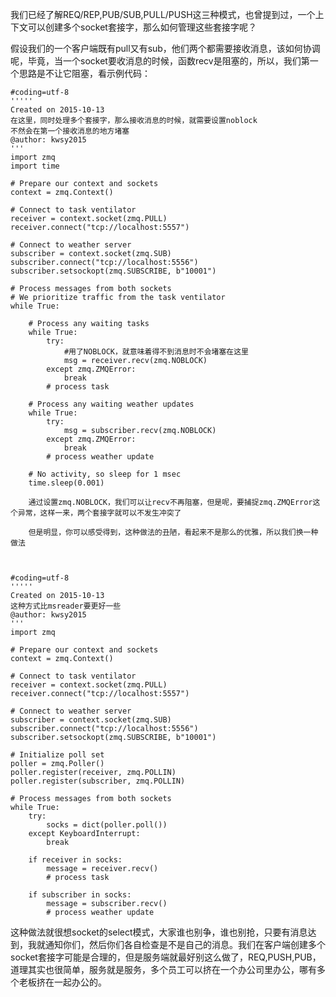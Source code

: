 我们已经了解REQ/REP,PUB/SUB,PULL/PUSH这三种模式，也曾提到过，一个上下文可以创建多个socket套接字，那么如何管理这些套接字呢？



假设我们的一个客户端既有pull又有sub，他们两个都需要接收消息，该如何协调呢，毕竟，当一个socket要收消息的时候，函数recv是阻塞的，所以，我们第一个思路是不让它阻塞，看示例代码：



    #coding=utf-8  
    ''''' 
    Created on 2015-10-13 
    在这里，同时处理多个套接字，那么接收消息的时候，就需要设置noblock 
    不然会在第一个接收消息的地方堵塞 
    @author: kwsy2015 
    '''  
    import zmq  
    import time  
    
    # Prepare our context and sockets  
    context = zmq.Context()  
    
    # Connect to task ventilator  
    receiver = context.socket(zmq.PULL)  
    receiver.connect("tcp://localhost:5557")  
    
    # Connect to weather server  
    subscriber = context.socket(zmq.SUB)  
    subscriber.connect("tcp://localhost:5556")  
    subscriber.setsockopt(zmq.SUBSCRIBE, b"10001")  
    
    # Process messages from both sockets  
    # We prioritize traffic from the task ventilator  
    while True:  
    
        # Process any waiting tasks  
        while True:  
            try:  
                #用了NOBLOCK，就意味着得不到消息时不会堵塞在这里  
                msg = receiver.recv(zmq.NOBLOCK)  
            except zmq.ZMQError:  
                break  
            # process task  
    
        # Process any waiting weather updates  
        while True:  
            try:  
                msg = subscriber.recv(zmq.NOBLOCK)  
            except zmq.ZMQError:  
                break  
            # process weather update  
    
        # No activity, so sleep for 1 msec  
        time.sleep(0.001)  

        通过设置zmq.NOBLOCK，我们可以让recv不再阻塞，但是呢，要捕捉zmq.ZMQError这个异常，这样一来，两个套接字就可以不发生冲突了

        但是明显，你可以感受得到，这种做法的丑陋，看起来不是那么的优雅，所以我们换一种做法

       

    #coding=utf-8  
    ''''' 
    Created on 2015-10-13 
    这种方式比msreader要更好一些 
    @author: kwsy2015 
    '''  
    import zmq  
    
    # Prepare our context and sockets  
    context = zmq.Context()  
    
    # Connect to task ventilator  
    receiver = context.socket(zmq.PULL)  
    receiver.connect("tcp://localhost:5557")  
    
    # Connect to weather server  
    subscriber = context.socket(zmq.SUB)  
    subscriber.connect("tcp://localhost:5556")  
    subscriber.setsockopt(zmq.SUBSCRIBE, b"10001")  
    
    # Initialize poll set  
    poller = zmq.Poller()  
    poller.register(receiver, zmq.POLLIN)  
    poller.register(subscriber, zmq.POLLIN)  
    
    # Process messages from both sockets  
    while True:  
        try:  
            socks = dict(poller.poll())  
        except KeyboardInterrupt:  
            break  
    
        if receiver in socks:  
            message = receiver.recv()  
            # process task  
    
        if subscriber in socks:  
            message = subscriber.recv()  
            # process weather update  

这种做法就很想socket的select模式，大家谁也别争，谁也别抢，只要有消息达到，我就通知你们，然后你们各自检查是不是自己的消息。我们在客户端创建多个socket套接字可能是合理的，但是服务端就最好别这么做了，REQ,PUSH,PUB，道理其实也很简单，服务就是服务，多个员工可以挤在一个办公司里办公，哪有多个老板挤在一起办公的。
